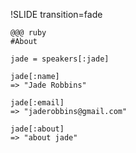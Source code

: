 !SLIDE transition=fade

    @@@ ruby
    #About
    
    jade = speakers[:jade]

    jade[:name]
    => "Jade Robbins"

    jade[:email]
    => "jaderobbins@gmail.com"

    jade[:about]
    => "about jade"
